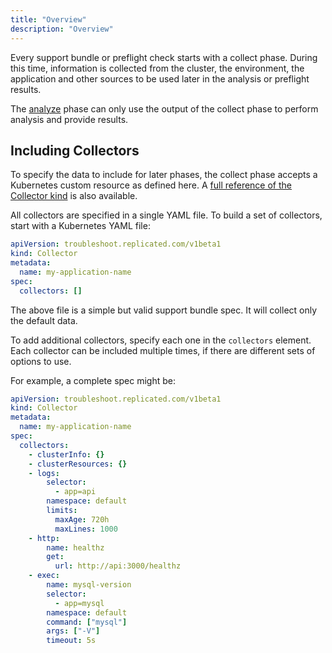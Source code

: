 ```yaml
---
title: "Overview"
description: "Overview"
---
```


Every support bundle or preflight check starts with a collect phase.
During this time, information is collected from the cluster, the environment, the application and other sources to be used later in the analysis or preflight results.

The [analyze](https://troubleshoot.io) phase can only use the output of the collect phase to perform analysis and provide results.

## Including Collectors

To specify the data to include for later phases, the collect phase accepts a Kubernetes custom resource as defined here.
A [full reference of the Collector kind](https://troubleshoot.io) is also available.

All collectors are specified in a single YAML file.
To build a set of collectors, start with a Kubernetes YAML file:

```yaml
apiVersion: troubleshoot.replicated.com/v1beta1
kind: Collector
metadata:
  name: my-application-name
spec:
  collectors: []
```

The above file is a simple but valid support bundle spec. It will collect only the default data.

To add additional collectors, specify each one in the `collectors` element.
Each collector can be included multiple times, if there are different sets of options to use.

For example, a complete spec might be:

```yaml
apiVersion: troubleshoot.replicated.com/v1beta1
kind: Collector
metadata:
  name: my-application-name
spec:
  collectors:
    - clusterInfo: {}
    - clusterResources: {}
    - logs:
        selector:
          - app=api
        namespace: default
        limits:
          maxAge: 720h
          maxLines: 1000
    - http:
        name: healthz
        get:
          url: http://api:3000/healthz
    - exec:
        name: mysql-version
        selector:
          - app=mysql
        namespace: default
        command: ["mysql"]
        args: ["-V"]
        timeout: 5s
```
